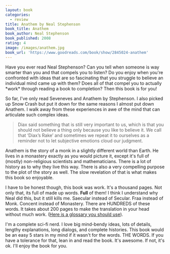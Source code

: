 ```yaml
---
layout: book
categories:
  - review
title: Anathem by Neal Stephenson
book_title: Anathem
book_author: Neal Stephenson
book_published: 2008
rating: 4
image: /images/anathem.jpg
book_url: 'https://www.goodreads.com/book/show/2845024-anathem'
---
```


Have you ever read Neal Stephenson? Can you tell when someone is way smarter than you and that compels you to listen? Do you enjoy when you're confronted with ideas that are so fascinating that you struggle to believe an individual mind came up with them? Does all of that compel you to actually \*work\* through reading a book to completion? Then this book is for you!

So far, I've only read Seveneves and Anathem by Stephenson. I also picked up Snow Crash but put it down for the same reasons I almost put down Anathem. I walk away from these experiences in awe of the mind that can articulate such complex ideas.

> Diax said something that is still very important to us, which is that you should not believe a thing only because you like to believe it. We call that ‘Diax’s Rake’ and sometimes we repeat it to ourselves as a reminder not to let subjective emotions cloud our judgment.

Anathem is the story of a monk in a slightly different world than Earth. He lives in a monastery exactly as you would picture it, except it's full of (mostly) non-religious scientists and mathematicians. There is a lot of history as to why they live this way. There is also a very compelling purpose to the plot of the story as well. The slow revelation of that is what makes this book so enjoyable.

I have to be honest though, this book was work. It's a thousand pages. Not only that, its full of made up words. **Full** of them! I think I understand why Neal did this, but it still kills me. Saecular instead of Secular. Fraa instead of Monk. Concent instead of Monastery. There are HUNDREDS of these words. It takes about 200 pages to make the translation in your head without much work. ([Here is a glossary you should use](http://anathem.dlma.com/)).

I'm a complete sci-fi nerd. I love big mind-bendy ideas, lots of details, lengthy explanations, long dialogs, and complete histories. This book would be an easy 5 stars in my mind if it wasn't for the words. THE WORDS. If you have a tolerance for that, lean in and read the book. It's awesome. If not, it's ok. I'll enjoy the book for you.